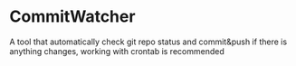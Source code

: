 # CommitWatcher
A tool that automatically check git repo status and commit&amp;push if there is anything changes, working with crontab is recommended
